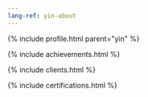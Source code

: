 ```yaml
---
lang-ref: yin-about
---
```

{% include profile.html parent="yin" %}

{% include achievements.html %}

{% include clients.html %}

{% include certifications.html %}
